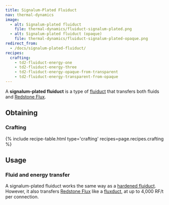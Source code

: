 ```yaml
---
title: Signalum-Plated Fluiduct
nav: thermal-dynamics
image:
  - alt: Signalum-plated fluiduct
    file: thermal-dynamics/fluiduct-signalum-plated.png
  - alt: Signalum-plated fluiduct (opaque)
    file: thermal-dynamics/fluiduct-signalum-plated-opaque.png
redirect_from:
  - /docs/signalum-plated-fluiduct/
recipes:
  crafting:
    - td2-fluiduct-energy-one
    - td2-fluiduct-energy-three
    - td2-fluiduct-energy-opaque-from-transparent
    - td2-fluiduct-energy-transparent-from-opaque
---
```


A **signalum-plated fluiduct** is a type of [fluiduct](/docs/thermal-dynamics/fluiduct/) that
transfers both fluids and [Redstone Flux](/docs/redstone-flux/).


Obtaining
---------

### Crafting
{% include recipe-table.html type='crafting' recipes=page.recipes.crafting %}


Usage
-----

### Fluid and energy transfer
A signalum-plated fluiduct works the same way as a [hardened
fluiduct](/docs/thermal-dynamics/hardened-fluiduct/). However, it also transfers [Redstone
Flux](/docs/redstone-flux/) like a [fluxduct](/docs/thermal-dynamics/fluxducts/), at up to 4,000
RF/t per connection.
